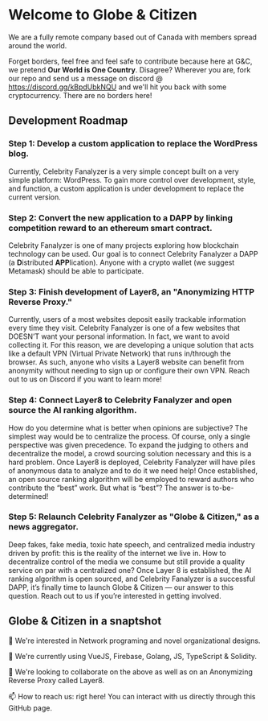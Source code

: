 # Welcome to Globe & Citizen

We are a fully remote company based out of Canada with members spread around the world.

Forget borders, feel free and feel safe to contribute because here at G&C, we pretend **Our World is One Country**. Disagree? Wherever you are, fork our repo and send us a message on discord @ https://discord.gg/kBpdUbkNQU and we'll hit you back with some cryptocurrency. There are no borders here!

## Development Roadmap

### Step 1: Develop a custom application to replace the WordPress blog.
Currently, Celebrity Fanalyzer is a very simple concept built on a very simple platform: WordPress. To gain more control over development, style, and function, a custom application is under development to replace the current version.

### Step 2: Convert the new application to a DAPP by linking competition reward to an ethereum smart contract.
Celebrity Fanalyzer is one of many projects exploring how blockchain technology can be used. Our goal is to connect Celebrity Fanalyzer a DAPP (a **D**istributed **APP**lication). Anyone with a crypto wallet (we suggest Metamask) should be able to participate.

### Step 3: Finish development of Layer8, an "Anonymizing HTTP Reverse Proxy."
Currently, users of a most websites deposit easily trackable information every time they visit. Celebrity Fanalyzer is one of a few websites that DOESN’T want your personal information. In fact, we want to avoid collecting it. For this reason, we are developing a unique solution that acts like a default VPN (Virtual Private Network) that runs in/through the browser. As such, anyone who visits a Layer8 website can benefit from anonymity without needing to sign up or configure their own VPN. Reach out to us on Discord if you want to learn more!

### Step 4: Connect Layer8 to Celebrity Fanalyzer and open source the AI ranking algorithm.
How do you determine what is better when opinions are subjective? The simplest way would be to centralize the process. Of course, only a single perspective was given precedence. To expand the judging to others and decentralize the model, a crowd sourcing solution necessary and this is a hard problem. Once Layer8 is deployed, Celebrity Fanalyzer will have piles of anonymous data to analyze and to do it we need help! Once established, an open source ranking algorithm will be employed to reward authors who contribute the “best” work. But what is “best”? The answer is to-be-determined!

### Step 5: Relaunch Celebrity Fanalyzer as "Globe & Citizen," as a news aggregator.
Deep fakes, fake media, toxic hate speech, and centralized media industry driven by profit: this is the reality of the internet we live in. How to decentralize control of the media we consume but still provide a quality service on par with a centralized one? Once Layer 8 is established, the AI ranking algorithm is open sourced, and Celebrity Fanalyzer is a successful DAPP, it’s finally time to launch Globe & Citizen — our answer to this question. Reach out to us if you’re interested in getting involved.


## Globe & Citizen in a snaptshot
👀 We're interested in Network programing and novel organizational designs.

🌱 We're currently using VueJS, Firebase, Golang, JS, TypeScript & Solidity.

💞️ We're looking to collaborate on the above as well as on an Anonymizing Reverse Proxy called Layer8.

📫 How to reach us: rigt here! You can interact with us directly through this GitHub page.

